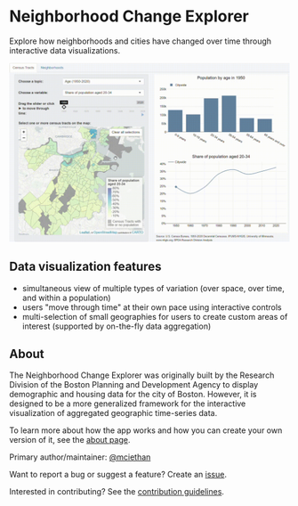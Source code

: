 # Neighborhood Change Explorer
Explore how neighborhoods and cities have changed over time through interactive data visualizations. 

[![Screenshot of Neighborhood Change Explorer](img/demo2.gif)](https://bpda-research.shinyapps.io/neighborhood-change/)

## Data visualization features

* simultaneous view of multiple types of variation (over space, over time, and within a population)
* users "move through time" at their own pace using interactive controls
* multi-selection of small geographies for users to create custom areas of interest (supported by on-the-fly data aggregation)

## About

The Neighborhood Change Explorer was originally built by the Research Division of the Boston Planning and Development Agency to display demographic and housing data for the city of Boston. However, it is designed to be a more generalized framework for the interactive visualization of aggregated geographic time-series data. 

To learn more about how the app works and how you can create your own version of it, see the [about page](ABOUT.md).

Primary author/maintainer: [@mciethan](https://www.github.com/mciethan)

Want to report a bug or suggest a feature? Create an [issue](https://github.com/bpda-research-division/neighborhood-change/issues). 

Interested in contributing? See the [contribution guidelines](CONTRIBUTING.md).